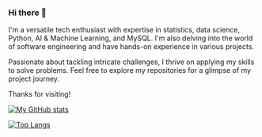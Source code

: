 ### Hi there 👋

I'm a versatile tech enthusiast with expertise in statistics, data science, Python, AI & Machine Learning, and MySQL. I'm also delving into the world of software engineering and have hands-on experience in various projects.

Passionate about tackling intricate challenges, I thrive on applying my skills to solve problems. Feel free to explore my repositories for a glimpse of my project journey.

Thanks for visiting!

[![My GitHub stats](https://github-readme-stats.vercel.app/api?username=nikenhpsr&count_private=true&show_icons=true&theme=dark)](https://github.com/anuraghazra/github-readme-stats)

[![Top Langs](https://github-readme-stats.vercel.app/api/top-langs/?username=nikenhpsr&layout=compact&theme=dark)](https://github.com/anuraghazra/github-readme-stats)
<!--
## Tech Stack

### Data & Tech

[![My Stack](https://skillicons.dev/icons?i=python,mysql,postgresql,r,pytorch,tensorflow)](https://skillicons.dev)

### Web Development

[![My Stack](https://skillicons.dev/icons?i=js,ts,tailwind,bootstrap,react,prisma,nestjs,postgres,docker,gcp,git)](https://skillicons.dev)

Pinned Repositories:

📊 Data Related Projects
A project analyzing, visualizing, and forecasting data using Python or R.

🤖 AI & Machine Learning Project
A project exploring the use of AI and machine learning in predictive modeling.

💻 Software Engineering Project
A full-stack web application built using Nest.js, Prisma ORM, and PostgreSQL.
- 🔭 I’m currently working on ...
- 🌱 I’m currently learning ...
- 👯 I’m looking to collaborate on ...
- 🤔 I’m looking for help with ...
- 💬 Ask me about ...
- 📫 How to reach me: ...
- 😄 Pronouns: ...
- ⚡ Fun fact: ...
-->
